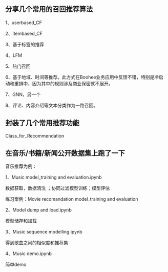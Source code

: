## 分享几个常用的召回推荐算法

1、userbased_CF

2、itembased_CF

3、基于标签的推荐

4、LFM

5、热门召回

6、基于地域、时间等推荐。此方式在Boohee业务应用中反馈不错，特别是冷启动和重排中，因为其中的规则涉及商业保密就不展开。

7、GNN，另一个

8、评论、内容介绍等文本分类作为一路召回。





## 封装了几个常用推荐功能

Class_for_Recommendation





## 在音乐/书籍/新闻公开数据集上跑了一下

音乐推荐为例：

1、Music  model_training and evaluation.ipynb

数据获取，数据清洗 ；协同过滤模型训练；模型评估

练习案例：Movie recomandation model_training and evaluation

2、Model dump and load.ipynb

模型储存和加载

3、Music sequence modelling.ipynb

得到歌曲之间的相似度和推荐集

4、Music demo.ipynb

简单demo



